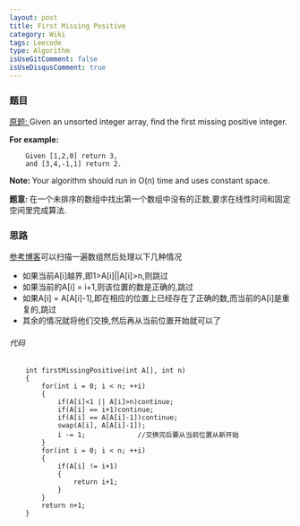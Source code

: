 ```yaml
---
layout: post
title: First Missing Positive
category: Wiki
tags: Leecode
type: Algorithm
isUseGitComment: false
isUseDisqusComment: true
---
```


### 题目
[原题: ](//oj.leetcode.com/problems/first-missing-positive/)Given an unsorted integer array, find the first missing positive integer.

<b>For example:</b>

        Given [1,2,0] return 3,
        and [3,4,-1,1] return 2.

<b>Note: </b>Your algorithm should run in O(n) time and uses constant space.

<b>题意: </b>在一个未排序的数组中找出第一个数组中没有的正数,要求在线性时间和固定空间里完成算法.

### 思路
[参考博客](//www.cnblogs.com/linyx/p/3730126.html)可以扫描一遍数组然后处理以下几种情况

+ 如果当前A[i]越界,即1>A[i]||A[i]>n,则跳过
+ 如果当前的A[i] = i+1,则该位置的数是正确的,跳过
+ 如果A[i] = A[A[i]-1],即在相应的位置上已经存在了正确的数,而当前的A[i]是重复的,跳过
+ 其余的情况就将他们交换,然后再从当前位置开始就可以了

###### 代码

		int firstMissingPositive(int A[], int n)
        {
            for(int i = 0; i < n; ++i)
            {
                if(A[i]<1 || A[i]>n)continue;
                if(A[i] == i+1)continue;
                if(A[i] == A[A[i]-1])continue;
                swap(A[i], A[A[i]-1]);
                i -= 1;             //交换完后要从当前位置从新开始
            }
            for(int i = 0; i < n; ++i)
            {
                if(A[i] != i+1)
                {
                    return i+1;
                }
            }
            return n+1;
        }
